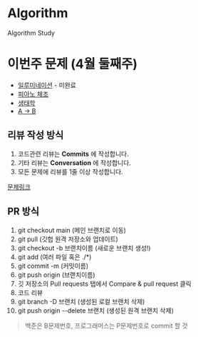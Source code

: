 # Algorithm
Algorithm Study

# 이번주 문제 (4월 둘째주)
- [일루미네이션](https://www.acmicpc.net/problem/5547) - 미완료
- [피아노 체조](https://www.acmicpc.net/problem/21318)
- [생태학](https://www.acmicpc.net/problem/4358)
- [A -> B](https://www.acmicpc.net/problem/16953)

## 리뷰 작성 방식
1. 코드관련 리뷰는 __Commits__ 에 작성합니다.
2. 기타 리뷰는 __Conversation__ 에 작성합니다.
2. 모든 문제에 리뷰를 1줄 이상 작성합니다.

[문제링크](https://github.com/tony9402/baekjoon)
## PR 방식
1. git checkout main (메인 브랜치로 이동)
2. git pull (깃헙 원격 저장소와 업데이트)
3. git checkout -b 브랜치이름 (새로운 브랜치 생성!)
4. git add (여러 파일 혹은 ./*)
5. git commit -m (커밋이름)
6. git push origin (브랜치이름)
7. 깃 저장소의 Pull requests 탭에서 Compare & pull request 클릭
8. 코드 리뷰
9. git branch -D 브랜치 (생성된 로컬 브랜치 삭제)
10. git push origin --delete 브랜치 (생성된 원격 브랜치 삭제)

> 백준은 B문제번호, 프로그래머스는 P문제번호로 commit 할 것
